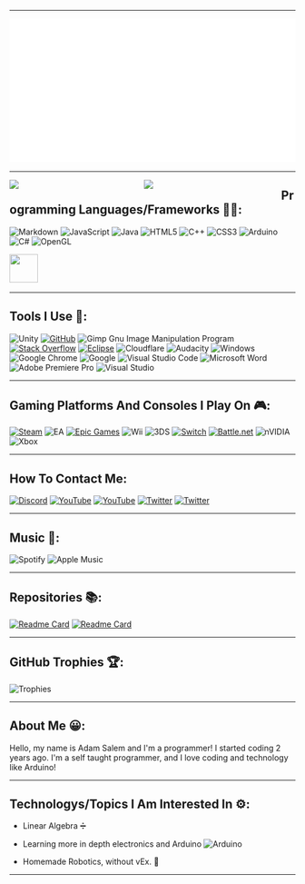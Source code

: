 
---

<img src="animation.svg"/>

---

<img align="left" width="47%" src="https://github-readme-stats.vercel.app/api?username=ItzVoidYT&show_icons=true&theme=discord_old_blurple"/>

<img  align="left" width="48%" src="https://github-readme-stats.vercel.app/api/top-langs/?username=ItzVoidYT&theme=discord_old_blurple&layout=compact" />

## Programming Languages/Frameworks 👨‍💻:

![Markdown](https://img.shields.io/badge/markdown-%23000000.svg?style=for-the-badge&logo=markdown&logoColor=white)
![JavaScript](https://img.shields.io/badge/javascript-%23323330.svg?style=for-the-badge&logo=javascript&logoColor=%23F7DF1E)
![Java](https://img.shields.io/badge/java-%23ED8B00.svg?style=for-the-badge&logo=java&logoColor=white)
![HTML5](https://img.shields.io/badge/html5-%23E34F26.svg?style=for-the-badge&logo=html5&logoColor=white)
![C++](https://img.shields.io/badge/c++-%2300599C.svg?style=for-the-badge&logo=c%2B%2B&logoColor=white)
![CSS3](https://img.shields.io/badge/css3-%231572B6.svg?style=for-the-badge&logo=css3&logoColor=white)
![Arduino](https://img.shields.io/badge/-Arduino-00979D?style=for-the-badge&logo=Arduino&logoColor=white)
![C#](https://img.shields.io/badge/c%23-%23239120.svg?style=for-the-badge&logo=c-sharp&logoColor=white)
![OpenGL](https://img.shields.io/badge/OpenGL-%23FFFFFF.svg?style=for-the-badge&logo=opengl)

<img src="http://geargrinders.tech/Images/vex.png" style="width: 50px; height: 50px;"/>

---

## Tools I Use 🔨:

![Unity](https://img.shields.io/badge/unity-%23000000.svg?style=for-the-badge&logo=unity&logoColor=white)
[![GitHub](https://img.shields.io/badge/github-%23121011.svg?style=for-the-badge&logo=github&logoColor=white)](https://github.com/ItzVoidYT)
![Gimp Gnu Image Manipulation Program](https://img.shields.io/badge/Gimp-657D8B?style=for-the-badge&logo=gimp&logoColor=FFFFFF)
[![Stack Overflow](https://img.shields.io/badge/-Stackoverflow-FE7A16?style=for-the-badge&logo=stack-overflow&logoColor=white)](https://stackoverflow.com/users/16263884/void)
[![Eclipse](https://img.shields.io/badge/Eclipse-FE7A16.svg?style=for-the-badge&logo=Eclipse&logoColor=white)](https://www.eclipse.org)
![Cloudflare](https://img.shields.io/badge/Cloudflare-F38020?style=for-the-badge&logo=Cloudflare&logoColor=white)
![Audacity](https://img.shields.io/badge/Audacity-0000CC?style=for-the-badge&logo=audacity&logoColor=white)
![Windows](https://img.shields.io/badge/Windows-0078D6?style=for-the-badge&logo=windows&logoColor=white)
![Google Chrome](https://img.shields.io/badge/Google%20Chrome-4285F4?style=for-the-badge&logo=GoogleChrome&logoColor=white)
![Google](https://img.shields.io/badge/google-4285F4?style=for-the-badge&logo=google&logoColor=white)
![Visual Studio Code](https://img.shields.io/badge/Visual%20Studio%20Code-0078d7.svg?style=for-the-badge&logo=visual-studio-code&logoColor=white)
![Microsoft Word](https://img.shields.io/badge/Microsoft_Word-2B579A?style=for-the-badge&logo=microsoft-word&logoColor=white)
![Adobe Premiere Pro](https://img.shields.io/badge/Adobe%20Premiere%20Pro-9999FF.svg?style=for-the-badge&logo=Adobe%20Premiere%20Pro&logoColor=white)
![Visual Studio](https://img.shields.io/badge/Visual%20Studio-5C2D91.svg?style=for-the-badge&logo=visual-studio&logoColor=white)

---

## Gaming Platforms And Consoles I Play On 🎮:

[![Steam](https://img.shields.io/badge/steam-%23000000.svg?style=for-the-badge&logo=steam&logoColor=white)](https://steamcommunity.com/profiles/76561198815353964/)
![EA](https://img.shields.io/badge/ea-%23000000.svg?style=for-the-badge&logo=ea&logoColor=white)
[![Epic Games](https://img.shields.io/badge/epicgames-%23313131.svg?style=for-the-badge&logo=epicgames&logoColor=white)](https://store.epicgames.com/en-US/)
![Wii](https://img.shields.io/badge/Wii-8B8B8B?style=for-the-badge&logo=wii&logoColor=white)
![3DS](https://img.shields.io/badge/3DS-D12228?style=for-the-badge&logo=nintendo-3ds&logoColor=white)
[![Switch](https://img.shields.io/badge/Switch-E60012?style=for-the-badge&logo=nintendo-switch&logoColor=white)](https://www.nintendo.com/store/hardware/systems/?cid=A1000-01:ch=pdpd&gclid=Cj0KCQjwr-SSBhC9ARIsANhzu16wPGUA4MBCxkT4Vdw-YDBbojj9n3Sf3bRmzcQxJHESfSn_IbL4GPYaAni9EALw_wcB)
[![Battle.net](https://img.shields.io/badge/battle.net-%2300AEFF.svg?style=for-the-badge&logo=battle.net&logoColor=white)](battle.net)
![nVIDIA](https://img.shields.io/badge/nVIDIA-%2376B900.svg?style=for-the-badge&logo=nVIDIA&logoColor=white)
![Xbox](https://img.shields.io/badge/xbox-%23107C10.svg?style=for-the-badge&logo=xbox&logoColor=white)

---

## How To Contact Me:

[![Discord](https://img.shields.io/badge/Void%230897-%237289DA.svg?style=for-the-badge&logo=discord&logoColor=white)](https://discord.gg/aByjcGtn)
[![YouTube](https://img.shields.io/badge/<Void%20Code>-%23FF0000.svg?style=for-the-badge&logo=YouTube&logoColor=white)](https://www.youtube.com/channel/UCuIrqV6EuBpg_s41Gkul81Q)
[![YouTube](https://img.shields.io/badge/<GearGrindersRobotics>-%23FF0000.svg?style=for-the-badge&logo=YouTube&logoColor=white)](https://www.youtube.com/channel/UCq37_Ps2-IYieYUufi-yEoQ)
[![Twitter](https://img.shields.io/badge/<adam30750957>-%231DA1F2.svg?style=for-the-badge&logo=Twitter&logoColor=white)](https://twitter.com/adam30750957)
[![Twitter](https://img.shields.io/badge/<GearGrinders4>-%231DA1F2.svg?style=for-the-badge&logo=Twitter&logoColor=white)](https://twitter.com/GearGrinders4)

---

## Music 🎵:

![Spotify](https://img.shields.io/badge/Spotify-1ED760?style=for-the-badge&logo=spotify&logoColor=white)
![Apple Music](https://img.shields.io/badge/Apple_Music-9933CC?style=for-the-badge&logo=apple-music&logoColor=white)

---

## Repositories 📚:

[![Readme Card](https://github-readme-stats.vercel.app/api/pin/?username=ItzVoidYT&theme=discord_old_blurple&repo=Vex-V5-2022)]()
[![Readme Card](https://github-readme-stats.vercel.app/api/pin/?username=ItzVoidYT&theme=discord_old_blurple&repo=Run-Java)]()

---

## GitHub Trophies 🏆:

![Trophies](https://github-profile-trophy.vercel.app/?username=ItzVoidYT&theme=onedark&no-frame=false&no-bg=false&margin-w=4)

---

## About Me 😀:
Hello, my name is Adam Salem and I'm a programmer! I started coding 2 years ago.
I'm a self taught programmer, and I love coding and technology like Arduino!

---

## Technologys/Topics I Am Interested In ⚙:

- Linear Algebra ➗

- Learning more in depth electronics and Arduino  ![Arduino](https://img.shields.io/badge/-Arduino-00979D?style=for-the-badge&logo=Arduino&logoColor=white)

- Homemade Robotics, without vEx. 🤖

---
